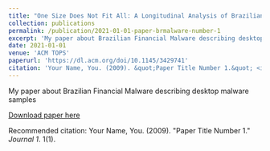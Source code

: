 ```yaml
---
title: "One Size Does Not Fit All: A Longitudinal Analysis of Brazilian Financial Malware"
collection: publications
permalink: /publication/2021-01-01-paper-brmalware-number-1
excerpt: 'My paper about Brazilian Financial Malware describing desktop malware samples'
date: 2021-01-01
venue: 'ACM TOPS'
paperurl: 'https://dl.acm.org/doi/10.1145/3429741'
citation: 'Your Name, You. (2009). &quot;Paper Title Number 1.&quot; <i>ACM TOPS</i>. 1(1).'
---
```

My paper about Brazilian Financial Malware describing desktop malware samples

[Download paper here](http://academicpages.github.io/files/paper1.pdf)

Recommended citation: Your Name, You. (2009). "Paper Title Number 1." <i>Journal 1</i>. 1(1).
